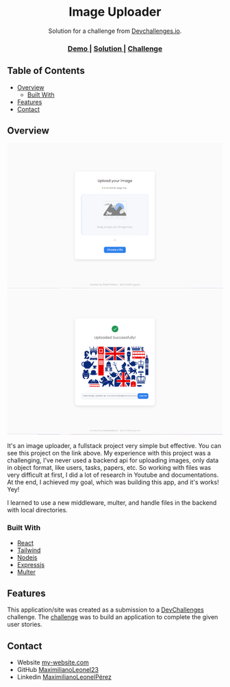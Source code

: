 <!-- Please update value in the {}  -->

<h1 align="center">Image Uploader</h1>

<div align="center">
   Solution for a challenge from  <a href="http://devchallenges.io" target="_blank">Devchallenges.io</a>.
</div>

<div align="center">
  <h3>
    <a href="https://image-uploader-tau-ten.vercel.app/">
      Demo
    </a>
    <span> | </span>
    <a href="https://github.com/MaximilianoLeonel23/image-uploader">
      Solution
    </a>
    <span> | </span>
    <a href="https://devchallenges.io/challenges/O2iGT9yBd6xZBrOcVirx">
      Challenge
    </a>
  </h3>
</div>

<!-- TABLE OF CONTENTS -->

## Table of Contents

- [Overview](#overview)
  - [Built With](#built-with)
- [Features](#features)
- [Contact](#contact)

<!-- OVERVIEW -->

## Overview

![screenshot](https://github.com/MaximilianoLeonel23/image-uploader/blob/main/src/assets/images/image1.png)
![screenshot](https://github.com/MaximilianoLeonel23/image-uploader/blob/main/src/assets/images/image2.png)


It's an image uploader, a fullstack project very simple but effective. You can see this project on the link above. 
My experience with this project was a challenging, I've never used a backend api for uploading images, only data in object format, like users, tasks, papers, etc. So working with files was very difficult at first, I did a lot of research in Youtube and documentations. 
At the end, I achieved my goal, which was building this app, and it's works! Yey!

I learned to use a new middleware, multer, and handle files in the backend with local directories.

### Built With


- [React](https://reactjs.org/)
- [Tailwind](https://tailwindcss.com/)
- [Nodejs](https://nodejs.org/es)
- [Expressjs](https://expressjs.com/es/)
- [Multer](https://www.npmjs.com/package/multer)

## Features

This application/site was created as a submission to a [DevChallenges](https://devchallenges.io/challenges) challenge. The [challenge](https://devchallenges.io/challenges/O2iGT9yBd6xZBrOcVirx) was to build an application to complete the given user stories.

## Contact

- Website [my-website.com](https://maxoleo-dev.vercel.app/)
- GitHub [MaximilianoLeonel23](https://github.com/MaximilianoLeonel23)
- Linkedin [MaximilianoLeonelPérez](www.linkedin.com/in/maximiliano-leonel-pérez-8846b826a)
